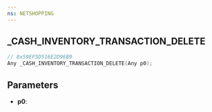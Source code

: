 ```yaml
---
ns: NETSHOPPING
---
```

## _CASH_INVENTORY_TRANSACTION_DELETE

```c
// 0x59EF5D516E2D96B9
Any _CASH_INVENTORY_TRANSACTION_DELETE(Any p0);
```

## Parameters
* **p0**:
